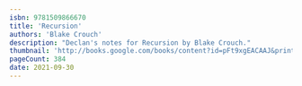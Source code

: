 ```yaml
---
isbn: 9781509866670
title: 'Recursion'
authors: 'Blake Crouch'
description: "Declan's notes for Recursion by Blake Crouch."
thumbnail: 'http://books.google.com/books/content?id=pFt9xgEACAAJ&printsec=frontcover&img=1&zoom=5&source=gbs_api'
pageCount: 384
date: 2021-09-30
---
```

